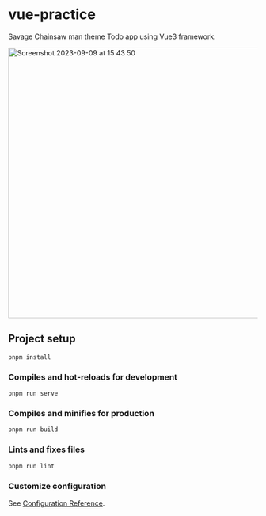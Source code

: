 # vue-practice

Savage Chainsaw man theme Todo app using Vue3 framework.

<img width="546" alt="Screenshot 2023-09-09 at 15 43 50" src="https://github.com/FareedaThan/chainsaw-vue/assets/52806480/9587a300-a4b6-41d3-8e86-cea0f93fe6e1">


## Project setup

```
pnpm install
```

### Compiles and hot-reloads for development

```
pnpm run serve
```

### Compiles and minifies for production

```
pnpm run build
```

### Lints and fixes files

```
pnpm run lint
```

### Customize configuration

See [Configuration Reference](https://cli.vuejs.org/config/).
